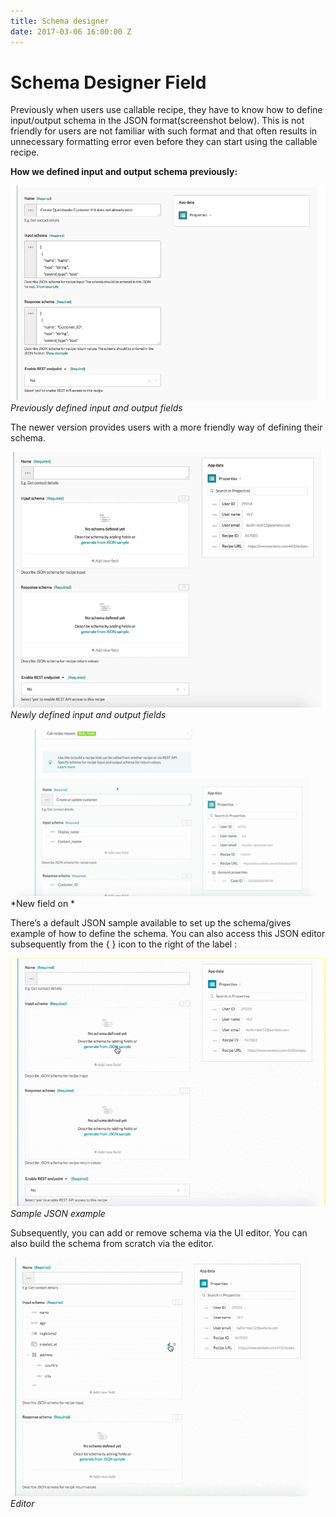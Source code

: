 ```yaml
---
title: Schema designer
date: 2017-03-06 16:00:00 Z
---
```


# Schema Designer Field

Previously when users use callable recipe, they have to know how to define input/output schema in the JSON format(screenshot below). This is not friendly for users are not familiar with such format and that often results in unnecessary formatting error even before they can start using the callable recipe.

**How we defined input and output schema previously:**

![Old Schema Designer](/assets/images/features/schema-designer/previous.jpg)
*Previously defined input and output fields*

The newer version provides users with a more friendly way of defining their schema. 

![New Schema Designer](/assets/images/features/schema-designer/new.jpg)
*Newly defined input and output fields*

![New fields](/assets/images/features/schema-designer/slack-imgs.gif)
*New field on *

There’s a default JSON sample available to set up the schema/gives example of how to define the schema. You can also access this JSON editor subsequently from the { } icon to the right of the label :

![Sample JSON example](/assets/images/features/schema-designer/sample.gif)
*Sample JSON example*

Subsequently, you can add or remove schema via the UI editor. You can also build the schema from scratch via the editor.

![Editor](/assets/images/features/schema-designer/add.gif)
*Editor*
